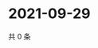 # 2021-09-29

共 0 条

<!-- BEGIN WEIBO -->
<!-- 最后更新时间 Wed Sep 29 2021 05:00:52 GMT+0800 (China Standard Time) -->

<!-- END WEIBO -->
